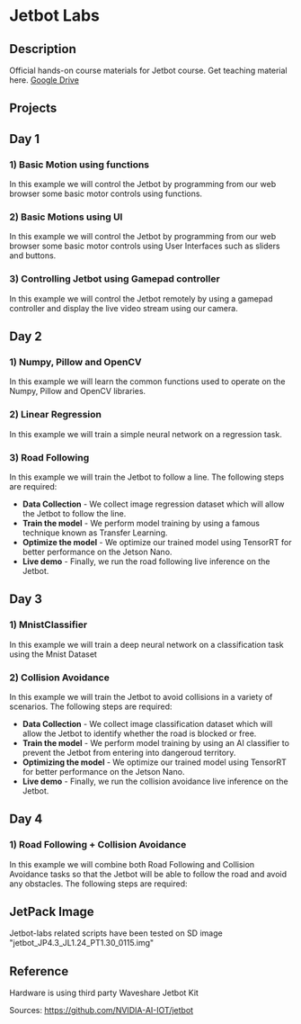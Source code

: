 # Jetbot Labs

## Description

Official hands-on course materials for Jetbot course. Get teaching material here. [Google Drive](https://drive.google.com/drive/folders/1kouNSwzXxB1WmOn5PEQBK9Xc_rnNbilq?usp=sharing)

## Projects

## Day 1

### 1) Basic Motion using functions

In this example we will control the Jetbot by programming from our web browser some basic motor controls using functions.

### 2) Basic Motions using UI

In this example we will control the Jetbot by programming from our web browser some basic motor controls using User Interfaces such as sliders and buttons.

### 3) Controlling Jetbot using Gamepad controller

In this example we will control the Jetbot remotely by using a gamepad controller and display the live video stream using our camera.

## Day 2

### 1) Numpy, Pillow and OpenCV

In this example we will learn the common functions used to operate on the Numpy, Pillow and OpenCV libraries.   

### 2) Linear Regression

In this example we will train a simple neural network on a regression task.

### 3) Road Following

In this example we will train the Jetbot to follow a line. The following steps are required:

- **Data Collection** - We collect image regression dataset which will allow the Jetbot to follow the line.  
- **Train the model** - We perform model training by using a famous technique known as Transfer Learning.  
- **Optimize the model** - We optimize our trained model using TensorRT for better performance on the Jetson Nano.  
- **Live demo** - Finally, we run the road following live inference on the Jetbot.  

## Day 3

### 1) MnistClassifier

In this example we will train a deep neural network on a classification task using the Mnist Dataset 

### 2) Collision Avoidance

In this example we will train the Jetbot to avoid collisions in a variety of scenarios. The following steps are required:

- **Data Collection** - We collect image classification dataset which will allow the Jetbot to identify whether the road is blocked or free.  
- **Train the model** - We perform model training by using an AI classifier to prevent the Jetbot from entering into dangeroud territory.  
- **Optimizing the model** - We optimize our trained model using TensorRT for better performance on the Jetson Nano.  
- **Live demo** - Finally, we run the collision avoidance live inference on the Jetbot.

## Day 4

### 1) Road Following + Collision Avoidance

In this example we will combine both Road Following and Collision Avoidance tasks so that the Jetbot will be able to follow the road and avoid any obstacles. The following steps are required:


## JetPack Image

Jetbot-labs related scripts have been tested on SD image "jetbot_JP4.3_JL1.24_PT1.30_0115.img"

## Reference

Hardware is using third party Waveshare Jetbot Kit

Sources: https://github.com/NVIDIA-AI-IOT/jetbot
